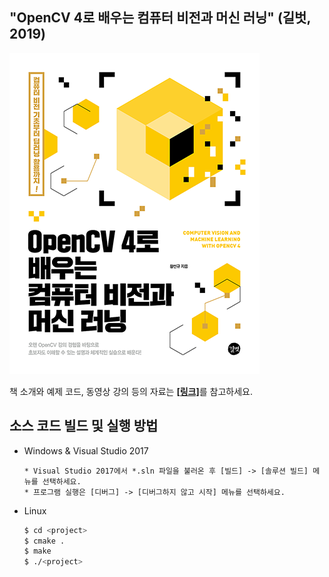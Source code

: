 ## "OpenCV 4로 배우는 컴퓨터 비전과 머신 러닝" (길벗, 2019) 

![Title](/docs/title.png)


책 소개와 예제 코드, 동영상 강의 등의 자료는 [**[링크]**](https://sunkyoo.github.io/opencv4cvml/)를 참고하세요.


## 소스 코드 빌드 및 실행 방법

* Windows & Visual Studio 2017
    ```
    * Visual Studio 2017에서 *.sln 파일을 불러온 후 [빌드] -> [솔루션 빌드] 메뉴를 선택하세요.
    * 프로그램 실행은 [디버그] -> [디버그하지 않고 시작] 메뉴를 선택하세요.
    ```

* Linux
    ```bash
    $ cd <project>
    $ cmake .
    $ make
    $ ./<project>
    ```
